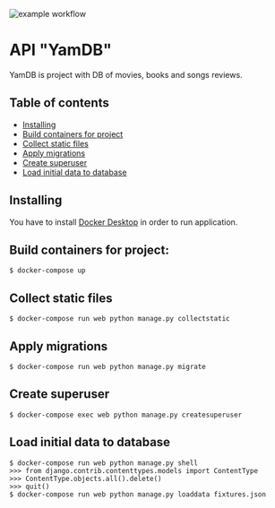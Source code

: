 ![example workflow](https://github.com/koshelevd/yamdb_final/actions/workflows/main.yml/badge.svg)
# API "YamDB"

YamDB is project with DB of movies, books and songs reviews.

## Table of contents

- [Installing](#installing)
- [Build containers for project](#build-containers-for-project)
- [Collect static files](#collect-static-files)
- [Apply migrations](#apply-migrations)
- [Create superuser](#create-superuser)
- [Load initial data to database](#load-initial-data-to-database)

## Installing
You have to install [Docker Desktop](https://www.docker.com/) in order to run application.

## Build containers for project:
```
$ docker-compose up
```

## Collect static files
```
$ docker-compose run web python manage.py collectstatic
```

## Apply migrations
```
$ docker-compose run web python manage.py migrate
```

## Create superuser
```
$ docker-compose exec web python manage.py createsuperuser
```

## Load initial data to database
```
$ docker-compose run web python manage.py shell
>>> from django.contrib.contenttypes.models import ContentType
>>> ContentType.objects.all().delete()
>>> quit()
$ docker-compose run web python manage.py loaddata fixtures.json
```
